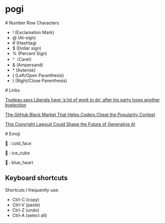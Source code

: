 # pogi

\# Number Row Characters
* ! (Exclamation Mark)
* @ (At-sign)
* \# (Hashtag)
* $ (Dollar sign)
* % (Percent Sign)
* ^（Caret）
* & (Ampersand)
* \* (Asterisk)
* ( (Left/Open Paranthesis)
* ) (Right/Close Parenthesis)


\# Links

[Trudeau says Liberals have 'a lot of work to do' after his party loses another byelection](https://www.cbc.ca/news/politics/trudeau-lasalle-emard-verdun-byelection-loss-1.7325534)

[The GitHub Black Market That Helps Coders Cheat the Popularity Contest](https://www.wired.com/story/github-stars-black-market-coders-cheat/)

[This Copyright Lawsuit Could Shape the Future of Generative AI](https://www.wired.com/story/this-copyright-lawsuit-could-shape-the-future-of-generative-ai/)


\# Emoji

🥶 : cold_face

🧊 : ice_cube

💙 : blue_heart


## Keyboard shortcuts
Shortcuts I frequently use: 
- Ctrl-C (copy)
- Ctrl-V (paste)
- Ctrl-Z (undo)
- Ctrl-A (select all)
